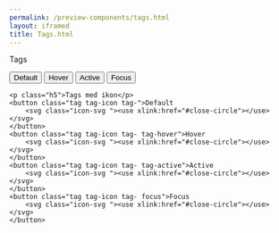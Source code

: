 ```yaml
--- 
permalink: /preview-components/tags.html
layout: iframed 
title: Tags.html
---
```

<div class="container">
    <p class="h5">Tags</p>
    <button class="tag">Default</button>
    <button class="tag tag-hover">Hover</button>
    <button class="tag tag-active">Active</button>
    <button class="tag focus">Focus</button>

    <p class="h5">Tags med ikon</p>
    <button class="tag tag-icon tag-">Default
        <svg class="icon-svg "><use xlink:href="#close-circle"></use></svg>
    </button>
    <button class="tag tag-icon tag- tag-hover">Hover
        <svg class="icon-svg "><use xlink:href="#close-circle"></use></svg>
    </button>
    <button class="tag tag-icon tag- tag-active">Active
        <svg class="icon-svg "><use xlink:href="#close-circle"></use></svg>
    </button>
    <button class="tag tag-icon tag- focus">Focus
        <svg class="icon-svg "><use xlink:href="#close-circle"></use></svg>
    </button>
</div>